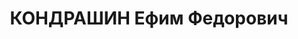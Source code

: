---
title: КОНДРАШИН Ефим Федорович
description: "Род. в 1908. Проживал: г. Орск. Оператор крекингзавода \n  Приговор:\
  \ ВК ВС СССР, 04.02.1938 – ВМН. \n  Реабилитирован 18.04.1957"
---